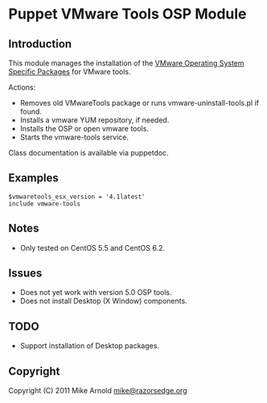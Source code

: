 Puppet VMware Tools OSP Module
==============================

Introduction
------------

This module manages the installation of the [VMware Operating System Specific Packages](http://packages.vmware.com/) for VMware tools.

Actions:

* Removes old VMwareTools package or runs vmware-uninstall-tools.pl if found.
* Installs a vmware YUM repository, if needed.
* Installs the OSP or open vmware tools.
* Starts the vmware-tools service.

Class documentation is available via puppetdoc.

Examples
--------

    $vmwaretools_esx_version = '4.1latest'
    include vmware-tools

Notes
-----

* Only tested on CentOS 5.5 and CentOS 6.2.

Issues
------

* Does not yet work with version 5.0 OSP tools.
* Does not install Desktop (X Window) components.

TODO
----

* Support installation of Desktop packages.

Copyright
---------

Copyright (C) 2011 Mike Arnold <mike@razorsedge.org>

